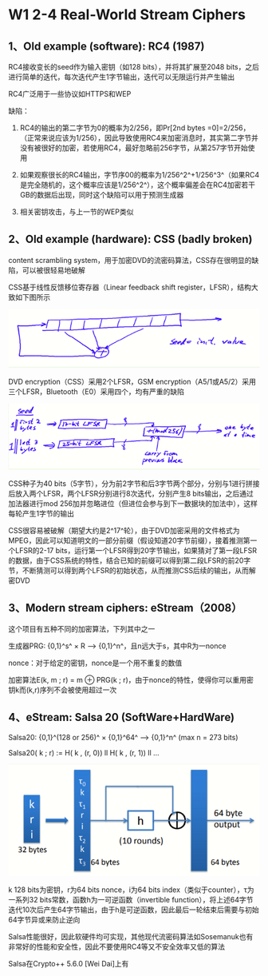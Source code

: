 # W1 2-4 Real-World Stream Ciphers

## 1、Old example (software): RC4 (1987) 

RC4接收变长的seed作为输入密钥（如128 bits），并将其扩展至2048 bits，之后进行简单的迭代，每次迭代产生1字节输出，迭代可以无限运行并产生输出

RC4广泛用于一些协议如HTTPS和WEP

缺陷：

1. RC4的输出的第二字节为0的概率为2/256，即Pr[2nd bytes =0]=2/256，（正常来说应该为1/256），因此导致使用RC4来加密消息时，其实第二字节并没有被很好的加密，若使用RC4，最好忽略前256字节，从第257字节开始使用

2. 如果观察很长的RC4输出，字节序00的概率为1/256^2^+1/256^3^（如果RC4是完全随机的，这个概率应该是1/256^2^），这个概率偏差会在RC4加密若干GB的数据后出现，同时这个缺陷可以用于预测生成器

3. 相关密钥攻击，与上一节的WEP类似

## 2、Old example (hardware): CSS (badly broken) 

content scrambling system，用于加密DVD的流密码算法，CSS存在很明显的缺陷，可以被很轻易地破解

CSS基于线性反馈移位寄存器（Linear feedback shift register，LFSR），结构大致如下图所示

![image-20210603205737828](.././images/image-20210603205737828.png)

DVD encryption（CSS）采用2个LFSR，GSM encryption（A5/1或A5/2）采用三个LFSR，Bluetooth（E0）采用四个，均有严重的缺陷

![image-20210603205752782](.././images/image-20210603205752782.png)

CSS种子为40 bits（5字节），分为前2字节和后3字节两个部分，分别与1进行拼接后放入两个LFSR，两个LFSR分别进行8次迭代，分别产生8 bits输出，之后通过加法器进行mod 256加并忽略进位（但进位会参与到下一数据块的加法中），这样每轮产生1字节的输出

CSS很容易被破解（期望大约是2^17^轮），由于DVD加密采用的文件格式为MPEG，因此可以知道明文的一部分前缀（假设知道20字节前缀），接着推测第一个LFSR的2-17 bits，运行第一个LFSR得到20字节输出，如果猜对了第一段LFSR的数据，由于CSS系统的特性，结合已知的前缀可以得到第二段LFSR的前20字节，不断猜测可以得到两个LFSR的初始状态，从而推测CSS后续的输出，从而解密DVD

## 3、Modern stream ciphers: eStream（2008）

这个项目有五种不同的加密算法，下列其中之一

生成器PRG: {0,1}^s^ × R ⟶ {0,1}^n^，且n远大于s，其中R为一nonce

nonce：对于给定的密钥，nonce是一个用不重复的数值

加密算法E(k, m ; r) = m ⊕ PRG(k ; r)，由于nonce的特性，使得你可以重用密钥k而(k,r)序列不会被使用超过一次

## 4、eStream: Salsa 20 (SoftWare+HardWare)

 Salsa20: {0,1}^(128 or 256)^ × {0,1}^64^ ⟶ {0,1}^n^ (max n = 273 bits)

Salsa20( k ; r) := H( k , (r, 0)) ll H( k , (r, 1)) ll …

![image-20210603205816132](.././images/image-20210603205816132.png)

k 128 bits为密钥，r为64 bits nonce，i为64 bits index（类似于counter），τ为一系列32 bits常数，函数h为一可逆函数（invertible function），将上述64字节迭代10次后产生64字节输出，由于h是可逆函数，因此最后一轮结束后需要与初始64字节异或来防止逆向

Salsa性能很好，因此软硬件均可实现，其他现代流密码算法如Sosemanuk也有非常好的性能和安全性，因此不要使用RC4等又不安全效率又低的算法

Salsa在Crypto++ 5.6.0 [Wei Dai]上有